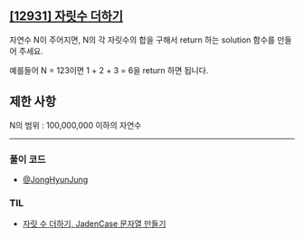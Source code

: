 ## [[12931] 자릿수 더하기](https://school.programmers.co.kr/learn/courses/30/lessons/12931)

자연수 N이 주어지면, N의 각 자릿수의 합을 구해서 return 하는 solution 함수를 만들어 주세요.

예를들어 N = 123이면 1 + 2 + 3 = 6을 return 하면 됩니다.

## 제한 사항

N의 범위 : 100,000,000 이하의 자연수

***

### 풀이 코드

- [@JongHyunJung](https://github.com/viaunixue/algorithm-study/blob/main/Programmers/12931/jjh.py)

### TIL

* [자릿 수 더하기, JadenCase 문자열 만들기](https://almond0115.tistory.com/entry/programmers-자릿-수-더하기-JadenCase-문자열-만들기)